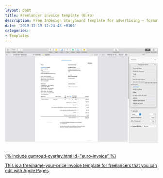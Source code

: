 ```yaml
---
layout: post
title: Freelancer invoice template (Euro)
description: Free InDesign Storyboard template for advertising — format 1.85:1 Avenir Book 10pt on A4 vertical
date: '2019-12-19 12:24:48 +0100'
categories:
- Templates
---
```

<a href="https://gum.co/euro-invoice"><img src="/images/freelancer-invoice-template-euro.png"/><br/><br/>

{% include gumroad-overlay.html id="euro-invoice" %}

This is a free/name-your-price invoice template for freelancers that you can edit with [Apple Pages](https://www.apple.com/pages/).
